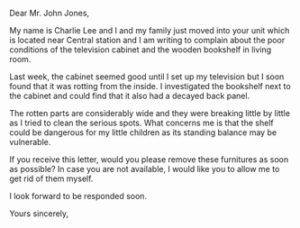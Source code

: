 Dear Mr. John Jones,

My name is Charlie Lee and I and my family just moved into your unit which is located near Central station and I am writing to complain about the poor conditions of the television cabinet and the wooden bookshelf in living room.

Last week, the cabinet seemed good until I set up my television but I soon found that it was rotting from the inside. I investigated the bookshelf next to the cabinet and could find that it also had a decayed back panel.

The rotten parts are considerably wide and they were breaking little by little as I tried to clean the serious spots. What concerns me is that the shelf could be dangerous for my little children as its standing balance may be vulnerable.

If you receive this letter, would you please remove these furnitures as soon as possible? In case you are not available, I would like you to allow me to get rid of them myself.

I look forward to be responded soon.

Yours sincerely,
